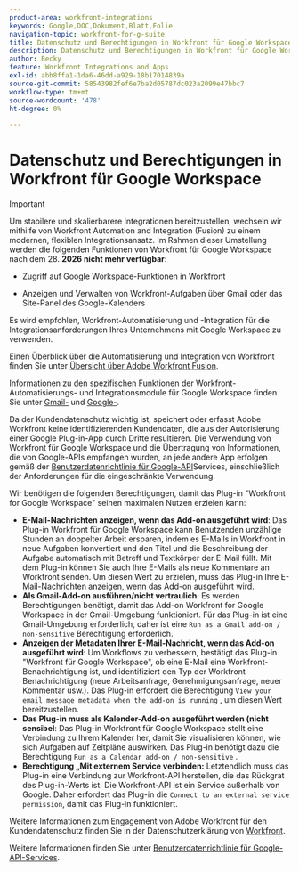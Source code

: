 ```yaml
---
product-area: workfront-integrations
keywords: Google,DOC,Dokument,Blatt,Folie
navigation-topic: workfront-for-g-suite
title: Datenschutz und Berechtigungen in Workfront für Google Workspace
description: Datenschutz und Berechtigungen in Workfront für Google Workspace
author: Becky
feature: Workfront Integrations and Apps
exl-id: abb8ffa1-1da6-46dd-a929-18b17014839a
source-git-commit: 58543982fef6e7ba2d05787dc023a2099e47bbc7
workflow-type: tm+mt
source-wordcount: '478'
ht-degree: 0%

---
```


# Datenschutz und Berechtigungen in Workfront für Google Workspace

>[!IMPORTANT]
>
>Um stabilere und skalierbarere Integrationen bereitzustellen, wechseln wir mithilfe von Workfront Automation and Integration (Fusion) zu einem modernen, flexiblen Integrationsansatz. Im Rahmen dieser Umstellung werden die folgenden Funktionen von Workfront für Google Workspace nach dem 28. **2026 nicht mehr verfügbar**:
>
>* Zugriff auf Google Workspace-Funktionen in Workfront
>
>* Anzeigen und Verwalten von Workfront-Aufgaben über Gmail oder das Site-Panel des Google-Kalenders
>
>Es wird empfohlen, Workfront-Automatisierung und -Integration für die Integrationsanforderungen Ihres Unternehmens mit Google Workspace zu verwenden.
>
>Einen Überblick über die Automatisierung und Integration von Workfront finden Sie unter [Übersicht über Adobe Workfront Fusion](https://experienceleague.adobe.com/de/docs/workfront-fusion/using/get-started-with-fusion/understand-workfront-fusion/workfront-fusion-overview).
>
>Informationen zu den spezifischen Funktionen der Workfront-Automatisierungs- und Integrationsmodule für Google Workspace finden Sie unter [Gmail-](https://experienceleague.adobe.com/de/docs/workfront-fusion/using/references/apps-and-their-modules/third-party-app-connectors/gmail-modules) und [Google-](https://experienceleague.adobe.com/de/docs/workfront-fusion/using/references/apps-and-their-modules/third-party-app-connectors/google-calendar-modules).

Da der Kundendatenschutz wichtig ist, speichert oder erfasst Adobe Workfront keine identifizierenden Kundendaten, die aus der Autorisierung einer Google Plug-in-App durch Dritte resultieren. Die Verwendung von Workfront für Google Workspace und die Übertragung von Informationen, die von Google-APIs empfangen wurden, an jede andere App erfolgen gemäß der [Benutzerdatenrichtlinie für Google-API](https://developers.google.com/terms/api-services-user-data-policy)Services, einschließlich der Anforderungen für die eingeschränkte Verwendung.

Wir benötigen die folgenden Berechtigungen, damit das Plug-in &quot;Workfront for Google Workspace&quot; seinen maximalen Nutzen erzielen kann:

* **E-Mail-Nachrichten anzeigen, wenn das Add-on ausgeführt wird**: Das Plug-in Workfront für Google Workspace kann Benutzenden unzählige Stunden an doppelter Arbeit ersparen, indem es E-Mails in Workfront in neue Aufgaben konvertiert und den Titel und die Beschreibung der Aufgabe automatisch mit Betreff und Textkörper der E-Mail füllt. Mit dem Plug-in können Sie auch Ihre E-Mails als neue Kommentare an Workfront senden. Um diesen Wert zu erzielen, muss das Plug-in Ihre E-Mail-Nachrichten anzeigen, wenn das Add-on ausgeführt wird.
* **Als Gmail-Add-on ausführen/nicht vertraulich**: Es werden Berechtigungen benötigt, damit das Add-on Workfront for Google Workspace in der Gmail-Umgebung funktioniert. Für das Plug-in ist eine Gmail-Umgebung erforderlich, daher ist eine `Run as a Gmail add-on / non-sensitive` Berechtigung erforderlich.
* **Anzeigen der Metadaten Ihrer E-Mail-Nachricht, wenn das Add-on ausgeführt wird**: Um Workflows zu verbessern, bestätigt das Plug-in &quot;Workfront für Google Workspace&quot;, ob eine E-Mail eine Workfront-Benachrichtigung ist, und identifiziert den Typ der Workfront-Benachrichtigung (neue Arbeitsanfrage, Genehmigungsanfrage, neuer Kommentar usw.). Das Plug-in erfordert die Berechtigung `View your email message metadata when the add-on is running` , um diesen Wert bereitzustellen.
* **Das Plug-in muss als Kalender-Add-on ausgeführt werden (nicht sensibel**: Das Plug-in Workfront für Google Workspace stellt eine Verbindung zu Ihrem Kalender her, damit Sie visualisieren können, wie sich Aufgaben auf Zeitpläne auswirken. Das Plug-in benötigt dazu die Berechtigung `Run as a Calendar add-on / non-sensitive` .
* **Berechtigung „Mit externem Service verbinden:** Letztendlich muss das Plug-in eine Verbindung zur Workfront-API herstellen, die das Rückgrat des Plug-in-Werts ist. Die Workfront-API ist ein Service außerhalb von Google. Daher erfordert das Plug-in die `Connect to an external service permission`, damit das Plug-in funktioniert.

Weitere Informationen zum Engagement von Adobe Workfront für den Kundendatenschutz finden Sie in der Datenschutzerklärung von [Workfront](https://www.adobe.com/content/dam/cc/en/legal/terms/enterprise/pdfs/Privacy-Notice-and-Privacy-Shield-Statement-Adobe-Workfront.pdf).

Weitere Informationen finden Sie unter [Benutzerdatenrichtlinie für Google-API-Services](https://developers.google.com/terms/api-services-user-data-policy).
